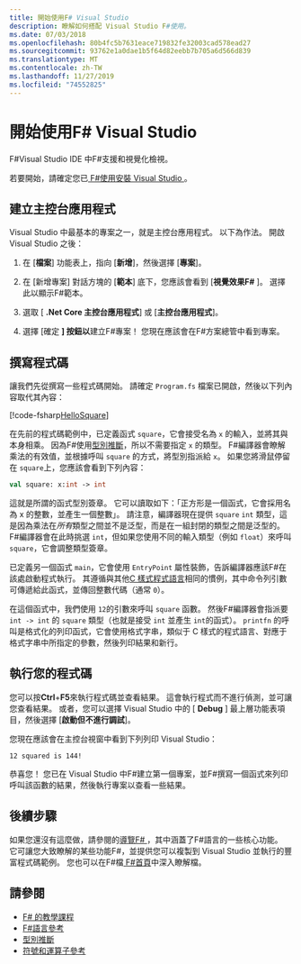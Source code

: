 ```yaml
---
title: 開始使用F# Visual Studio
description: 瞭解如何搭配 Visual Studio F#使用。
ms.date: 07/03/2018
ms.openlocfilehash: 80b4fc5b7631eace719832fe32003cad578ead27
ms.sourcegitcommit: 93762e1a0dae1b5f64d82eebb7b705a6d566d839
ms.translationtype: MT
ms.contentlocale: zh-TW
ms.lasthandoff: 11/27/2019
ms.locfileid: "74552825"
---
```

# <a name="get-started-with-f-in-visual-studio"></a>開始使用F# Visual Studio

F#Visual Studio IDE 中F#支援和視覺化檢視。

若要開始，請確定您已[ F#使用安裝 Visual Studio ](install-fsharp.md#install-f-with-visual-studio)。

## <a name="creating-a-console-application"></a>建立主控台應用程式

Visual Studio 中最基本的專案之一，就是主控台應用程式。  以下為作法。  開啟 Visual Studio 之後：

1. 在 [**檔案**] 功能表上，指向 [**新增**]，然後選擇 [**專案**]。

2. 在 [新增專案] 對話方塊的 [**範本**] 底下，您應該會看到 [**視覺效果F#** ]。  選擇此以顯示F#範本。

3. 選取 [ **.Net Core 主控台應用程式**] 或 [**主控台應用程式**]。

4. 選擇 [確定 **] 按鈕以**建立F#專案！  您現在應該會在F#方案總管中看到專案。

## <a name="writing-your-code"></a>撰寫程式碼

讓我們先從撰寫一些程式碼開始。  請確定 `Program.fs` 檔案已開啟，然後以下列內容取代其內容：

[!code-fsharp[HelloSquare](~/samples/snippets/fsharp/getting-started/hello-square.fs)]

在先前的程式碼範例中，已定義函式 `square`，它會接受名為 `x` 的輸入，並將其與本身相乘。  因為F#使用[型別推斷](../language-reference/type-inference.md)，所以不需要指定 `x` 的類型。  F#編譯器會瞭解乘法的有效值，並根據呼叫 `square` 的方式，將型別指派給 `x`。  如果您將滑鼠停留在 `square`上，您應該會看到下列內容：

```fsharp
val square: x:int -> int
```

這就是所謂的函式型別簽章。  它可以讀取如下：「正方形是一個函式，它會採用名為 x 的整數，並產生一個整數」。  請注意，編譯器現在提供 `square` `int` 類型，這是因為乘法在*所有*類型之間並不是泛型，而是在一組封閉的類型之間是泛型的。  F#編譯器會在此時挑選 `int`，但如果您使用不同的輸入類型（例如 `float`）來呼叫 `square`，它會調整類型簽章。

已定義另一個函式 `main`，它會使用 `EntryPoint` 屬性裝飾，告訴編譯器應該F#在該處啟動程式執行。  其遵循與其他[C 樣式程式語言](https://en.wikipedia.org/wiki/Entry_point#C_and_C.2B.2B)相同的慣例，其中命令列引數可傳遞給此函式，並傳回整數代碼（通常 `0`）。

在這個函式中，我們使用 `12`的引數來呼叫 `square` 函數。  然後F#編譯器會指派要 `int -> int` 的 `square` 類型（也就是接受 `int` 並產生 `int`的函式）。  `printfn` 的呼叫是格式化的列印函式，它會使用格式字串，類似于 C 樣式的程式語言、對應于格式字串中所指定的參數，然後列印結果和新行。

## <a name="running-your-code"></a>執行您的程式碼

您可以按**Ctrl**+**F5**來執行程式碼並查看結果。  這會執行程式而不進行偵測，並可讓您查看結果。  或者，您可以選擇 Visual Studio 中的 [ **Debug** ] 最上層功能表項目，然後選擇 [**啟動但不進行調試**]。

您現在應該會在主控台視窗中看到下列列印 Visual Studio：

```console
12 squared is 144!
```

恭喜您！  您已在 Visual Studio 中F#建立第一個專案，並F#撰寫一個函式來列印呼叫該函數的結果，然後執行專案以查看一些結果。

## <a name="next-steps"></a>後續步驟

如果您還沒有這麼做，請參閱的[導覽F# ](../tour.md)，其中涵蓋了F#語言的一些核心功能。  它可讓您大致瞭解的某些功能F#，並提供您可以複製到 Visual Studio 並執行的豐富程式碼範例。  您也可以在F#檔[ F#首頁](../index.yml)中深入瞭解檔。

## <a name="see-also"></a>請參閱

- [F# 的教學課程](../tour.md)
- [F#語言參考](../language-reference/index.md)
- [型別推斷](../language-reference/type-inference.md)
- [符號和運算子參考](../language-reference/symbol-and-operator-reference/index.md)
